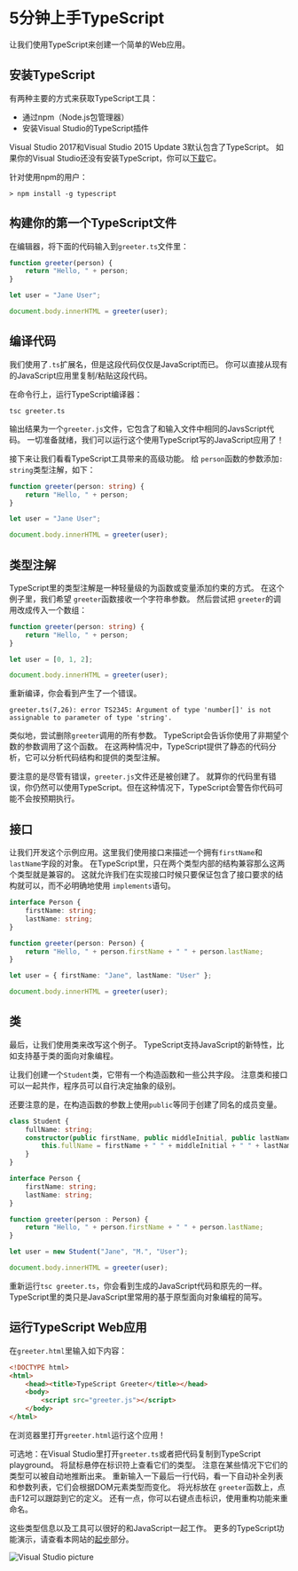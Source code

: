# 5分钟上手TypeScript

让我们使用TypeScript来创建一个简单的Web应用。

## 安装TypeScript

有两种主要的方式来获取TypeScript工具：

- 通过npm（Node.js包管理器）
- 安装Visual Studio的TypeScript插件

Visual Studio 2017和Visual Studio 2015 Update 3默认包含了TypeScript。 如果你的Visual Studio还没有安装TypeScript，你可以[下载](https://www.tslang.cn/#download-links)它。

针对使用npm的用户：

```shell
> npm install -g typescript
```

## 构建你的第一个TypeScript文件

在编辑器，将下面的代码输入到`greeter.ts`文件里：

```ts
function greeter(person) {
    return "Hello, " + person;
}

let user = "Jane User";

document.body.innerHTML = greeter(user);
```

## 编译代码

我们使用了`.ts`扩展名，但是这段代码仅仅是JavaScript而已。 你可以直接从现有的JavaScript应用里复制/粘贴这段代码。

在命令行上，运行TypeScript编译器：

```shell
tsc greeter.ts
```

输出结果为一个`greeter.js`文件，它包含了和输入文件中相同的JavsScript代码。 一切准备就绪，我们可以运行这个使用TypeScript写的JavaScript应用了！

接下来让我们看看TypeScript工具带来的高级功能。 给 `person`函数的参数添加`: string`类型注解，如下：

```ts
function greeter(person: string) {
    return "Hello, " + person;
}

let user = "Jane User";

document.body.innerHTML = greeter(user);
```

## 类型注解

TypeScript里的类型注解是一种轻量级的为函数或变量添加约束的方式。 在这个例子里，我们希望 `greeter`函数接收一个字符串参数。 然后尝试把 `greeter`的调用改成传入一个数组：

```ts
function greeter(person: string) {
    return "Hello, " + person;
}

let user = [0, 1, 2];

document.body.innerHTML = greeter(user);
```

重新编译，你会看到产生了一个错误。

```shell
greeter.ts(7,26): error TS2345: Argument of type 'number[]' is not assignable to parameter of type 'string'.
```

类似地，尝试删除`greeter`调用的所有参数。 TypeScript会告诉你使用了非期望个数的参数调用了这个函数。 在这两种情况中，TypeScript提供了静态的代码分析，它可以分析代码结构和提供的类型注解。

要注意的是尽管有错误，`greeter.js`文件还是被创建了。 就算你的代码里有错误，你仍然可以使用TypeScript。但在这种情况下，TypeScript会警告你代码可能不会按预期执行。

## 接口

让我们开发这个示例应用。这里我们使用接口来描述一个拥有`firstName`和`lastName`字段的对象。 在TypeScript里，只在两个类型内部的结构兼容那么这两个类型就是兼容的。 这就允许我们在实现接口时候只要保证包含了接口要求的结构就可以，而不必明确地使用 `implements`语句。

```ts
interface Person {
    firstName: string;
    lastName: string;
}

function greeter(person: Person) {
    return "Hello, " + person.firstName + " " + person.lastName;
}

let user = { firstName: "Jane", lastName: "User" };

document.body.innerHTML = greeter(user);
```

## 类

最后，让我们使用类来改写这个例子。 TypeScript支持JavaScript的新特性，比如支持基于类的面向对象编程。

让我们创建一个`Student`类，它带有一个构造函数和一些公共字段。 注意类和接口可以一起共作，程序员可以自行决定抽象的级别。

还要注意的是，在构造函数的参数上使用`public`等同于创建了同名的成员变量。

```ts
class Student {
    fullName: string;
    constructor(public firstName, public middleInitial, public lastName) {
        this.fullName = firstName + " " + middleInitial + " " + lastName;
    }
}

interface Person {
    firstName: string;
    lastName: string;
}

function greeter(person : Person) {
    return "Hello, " + person.firstName + " " + person.lastName;
}

let user = new Student("Jane", "M.", "User");

document.body.innerHTML = greeter(user);
```

重新运行`tsc greeter.ts`，你会看到生成的JavaScript代码和原先的一样。 TypeScript里的类只是JavaScript里常用的基于原型面向对象编程的简写。

## 运行TypeScript Web应用

在`greeter.html`里输入如下内容：

```html
<!DOCTYPE html>
<html>
    <head><title>TypeScript Greeter</title></head>
    <body>
        <script src="greeter.js"></script>
    </body>
</html>
```

在浏览器里打开`greeter.html`运行这个应用！

可选地：在Visual Studio里打开`greeter.ts`或者把代码复制到TypeScript playground。 将鼠标悬停在标识符上查看它们的类型。 注意在某些情况下它们的类型可以被自动地推断出来。 重新输入一下最后一行代码，看一下自动补全列表和参数列表，它们会根据DOM元素类型而变化。 将光标放在 `greeter`函数上，点击F12可以跟踪到它的定义。 还有一点，你可以右键点击标识，使用重构功能来重命名。

这些类型信息以及工具可以很好的和JavaScript一起工作。 更多的TypeScript功能演示，请查看本网站的[起步](https://www.tslang.cn/samples/index.html)部分。

![Visual Studio picture](https://www.tslang.cn/assets/images/docs/greet_person.png)


  